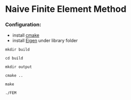 # Naive Finite Element Method

### Configuration:
- install [cmake](https://cmake.org/install/)
- install [Eigen](https://eigen.tuxfamily.org/dox/GettingStarted.html) under library folder

`mkdir build`

`cd build`

`mkdir output`

`cmake ..`

`make`

`./FEM`
